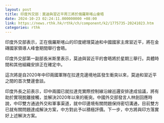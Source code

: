 ```yaml
---
layout: post
title: 印度外交部：莫迪與習近平周三將於俄羅斯喀山會晤
date: 2024-10-23 02:24:11.000000000 +08:00
link: https://news.rthk.hk/rthk/ch/component/k2/1775735-20241023.htm
categories: rthk
---
```


印度外交部表示，正在俄羅斯喀山的印度總理莫迪和中國國家主席習近平，將在金磚國家領導人峰會期間舉行會晤。

印度外交部第一副部長米斯里表示，莫迪與習近平的會晤將於星期三舉行。具體時間和其他組織安排正在確定中。

這次將是自2020年中印兩國軍隊在拉達克邊境地區發生衝突以來，莫迪和習近平之間的首次雙邊會談。

印度外長之前表示，印中兩國已就拉達克實際控制線沿線巡邏安排達成協議，將有助於實現脫離接觸，並解決2020年以來的衝突。中國外交部發言人林劍回應時說，中印雙方通過外交和軍事渠道，就中印邊境有關問題保持密切溝通，目前雙方已就有關問題達成解決方案，中方對此予以積極評價。下一步，中方將與印方落實好上述解決方案。

